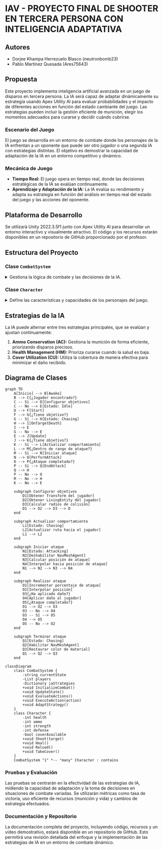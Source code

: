 # IAV - PROYECTO FINAL DE SHOOTER EN TERCERA PERSONA CON INTELIGENCIA ADAPTATIVA

## Autores
- Dorjee Khampa Herrezuelo Blasco (neutronbomb23)
- Pablo Martínez Quesada (Ares75643)

## Propuesta
Este proyecto implementa inteligencia artificial avanzada en un juego de disparos en tercera persona. La IA será capaz de adaptar dinámicamente su estrategia usando Apex Utility AI para evaluar probabilidades y el impacto de diferentes acciones en función del estado cambiante del juego. Las estrategias pueden incluir la gestión eficiente de munición, elegir los momentos adecuados para curarse y decidir cuándo cubrirse.

### Escenario del Juego
El juego se desarrolla en un entorno de combate donde los personajes de la IA enfrentan a un oponente que puede ser otro jugador o una segunda IA con estrategias distintas. El objetivo es demostrar la capacidad de adaptación de la IA en un entorno competitivo y dinámico.

### Mecánica de Juego
- **Tiempo Real:** El juego opera en tiempo real, donde las decisiones estratégicas de la IA se evalúan continuamente.
- **Aprendizaje y Adaptación de la IA:** La IA evalúa su rendimiento y adapta su estrategia en función del análisis en tiempo real del estado del juego y las acciones del oponente.

## Plataforma de Desarrollo
Se utilizará Unity 2022.3.5f1 junto con Apex Utility AI para desarrollar un entorno interactivo y visualmente atractivo. El código y los recursos estarán disponibles en un repositorio de GitHub proporcionado por el profesor.

## Estructura del Proyecto
### Clase `CombatSystem`
<details>
<summary>Gestiona la lógica de combate y las decisiones de la IA.</summary>

#### Propiedades
- `currentState`: Estado actual del combate.
- `players`: Lista de personajes en el combate.
- `iaStrategies`: Diccionario de estrategias disponibles para la IA.

#### Métodos
- `InitializeCombat()`: Prepara el campo de batalla y establece los participantes.
- `UpdateState()`: Actualiza el estado del combate en tiempo real.
- `EvaluateActions()`: Utiliza Apex Utility AI para determinar la mejor acción en función de la estrategia actual.
- `ExecuteAction(action)`: Aplica la acción elegida en el campo de batalla.
- `AdaptStrategy()`: Evalúa los resultados y ajusta la estrategia de la IA si es necesario.

</details>

### Clase `Character`
<details>
<summary>Define las características y capacidades de los personajes del juego.</summary>

#### Propiedades
- `health`: Vida del personaje.
- `ammo`: Munición disponible.
- `strength`: Poder de ataque.
- `coverAvailable`: Indica si hay cobertura disponible.

#### Métodos
- `Shoot(target)`: Dispara a un objetivo.
- `Heal()`: Restaura salud.
- `Reload()`: Recarga la munición.
- `TakeCover()`: Busca cobertura para reducir daño recibido.

</details>

## Estrategias de la IA
La IA puede alternar entre tres estrategias principales, que se evalúan y ajustan continuamente:
1. **Ammo Conservation (AC):** Gestiona la munición de forma eficiente, priorizando disparos precisos.
2. **Health Management (HM):** Prioriza curarse cuando la salud es baja.
3. **Cover Utilization (CU):** Utiliza la cobertura de manera efectiva para minimizar el daño recibido.

## Diagrama de Clases
```mermaid
graph TD
    A[Inicio] --> B[Awake]
    B --> C{¿Jugador encontrado?}
    C -- Sí --> D[Configurar objetivos]
    C -- No --> E[Estado: Idle]
    D --> F[Start]
    F --> G{¿Tiene objetivo?}
    G -- Sí --> H[Estado: Chasing]
    H --> I[OnTargetDeath]
    I --> E
    G -- No --> E
    E --> J[Update]
    J --> K{¿Tiene objetivo?}
    K -- Sí --> L[Actualizar comportamiento]
    L --> M{¿Dentro de rango de ataque?}
    M -- Sí --> N[Iniciar ataque]
    N --> O[PerformAttack]
    O --> P{¿Ataque completado?}
    P -- Sí --> Q[EndAttack]
    Q --> H
    P -- No --> O
    M -- No --> H
    K -- No --> E

    subgraph Configurar objetivos
        D1[Obtener Transform del jugador]
        D2[Obtener LivingEntity del jugador]
        D3[Calcular radios de colisión]
        D1 --> D2 --> D3 --> D
    end

    subgraph Actualizar comportamiento
        L1[Estado: Chasing]
        L2[Actualizar ruta hacia el jugador]
        L1 --> L2
    end

    subgraph Iniciar ataque
        N1[Estado: Attacking]
        N2[Deshabilitar NavMeshAgent]
        N3[Calcular posición de ataque]
        N4[Interpolar hacia posición de ataque]
        N1 --> N2 --> N3 --> N4
    end

    subgraph Realizar ataque
        O1[Incrementar porcentaje de ataque]
        O2[Interpolar posición]
        O3{¿Ha aplicado daño?}
        O4[Aplicar daño al jugador]
        O5{¿Ataque completado?}
        O1 --> O2 --> O3
        O3 -- No --> O4
        O3 -- Sí --> O5
        O4 --> O5
        O5 -- No --> O2
    end

    subgraph Terminar ataque
        Q1[Estado: Chasing]
        Q2[Habilitar NavMeshAgent]
        Q3[Restaurar color de material]
        Q1 --> Q2 --> Q3
    end
```
```mermaid
classDiagram
    class CombatSystem {
        -string currentState
        -List players
        -Dictionary iaStrategies
        +void InitializeCombat()
        +void UpdateState()
        +void EvaluateActions()
        +void ExecuteAction(action)
        +void AdaptStrategy()
    }
    class Character {
        -int health
        -int ammo
        -int strength
        -int defense
        -bool coverAvailable
        +void Shoot(target)
        +void Heal()
        +void Reload()
        +void TakeCover()
    }
    CombatSystem "1" *-- "many" Character : contains
```

### Pruebas y Evaluación
Las pruebas se centrarán en la efectividad de las estrategias de IA, midiendo la capacidad de adaptación y la toma de decisiones en situaciones de combate variadas. Se utilizarán métricas como tasa de victoria, uso eficiente de recursos (munición y vida) y cambios de estrategia efectuados.

### Documentación y Repositorio
La documentación completa del proyecto, incluyendo código, recursos y un vídeo demostrativo, estará disponible en un repositorio de GitHub. Esto permitirá una revisión detallada del enfoque y la implementación de las estrategias de IA en un entorno de combate dinámico.
